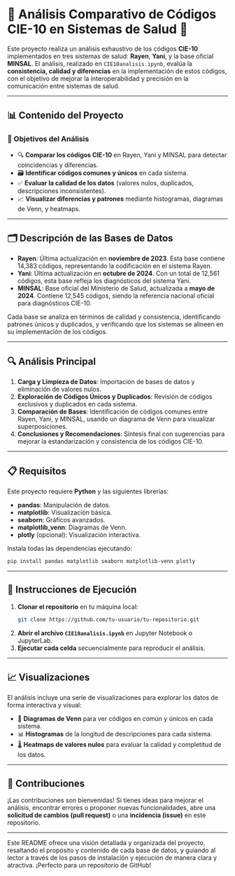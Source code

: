# 🧩 Análisis Comparativo de Códigos CIE-10 en Sistemas de Salud 🧬

Este proyecto realiza un análisis exhaustivo de los códigos **CIE-10** implementados en tres sistemas de salud: **Rayen**, **Yani**, y la base oficial **MINSAL**. El análisis, realizado en `CIE10analisis.ipynb`, evalúa la **consistencia, calidad y diferencias** en la implementación de estos códigos, con el objetivo de mejorar la interoperabilidad y precisión en la comunicación entre sistemas de salud.

---

## 📊 Contenido del Proyecto

### 🎯 Objetivos del Análisis
- 🔍 **Comparar los códigos CIE-10** en Rayen, Yani y MINSAL para detectar coincidencias y diferencias.
- 🗃️ **Identificar códigos comunes y únicos** en cada sistema.
- ✅ **Evaluar la calidad de los datos** (valores nulos, duplicados, descripciones inconsistentes).
- 📈 **Visualizar diferencias y patrones** mediante histogramas, diagramas de Venn, y heatmaps.

---

## 🗂️ Descripción de las Bases de Datos

- **Rayen**: Última actualización en **noviembre de 2023**. Esta base contiene 14,383 códigos, representando la codificación en el sistema Rayen.
- **Yani**: Última actualización en **octubre de 2024**. Con un total de 12,561 códigos, esta base refleja los diagnósticos del sistema Yani.
- **MINSAL**: Base oficial del Ministerio de Salud, actualizada a **mayo de 2024**. Contiene 12,545 códigos, siendo la referencia nacional oficial para diagnósticos CIE-10.

Cada base se analiza en términos de calidad y consistencia, identificando patrones únicos y duplicados, y verificando que los sistemas se alineen en su implementación de los códigos.

---

## 🔍 Análisis Principal

1. **Carga y Limpieza de Datos**: Importación de bases de datos y eliminación de valores nulos.
2. **Exploración de Códigos Únicos y Duplicados**: Revisión de códigos exclusivos y duplicados en cada sistema.
3. **Comparación de Bases**: Identificación de códigos comunes entre Rayen, Yani, y MINSAL, usando un diagrama de Venn para visualizar superposiciones.
4. **Conclusiones y Recomendaciones**: Síntesis final con sugerencias para mejorar la estandarización y consistencia de los códigos CIE-10.

---

## 📋 Requisitos

Este proyecto requiere **Python** y las siguientes librerías:

- **pandas**: Manipulación de datos.
- **matplotlib**: Visualización básica.
- **seaborn**: Gráficos avanzados.
- **matplotlib_venn**: Diagramas de Venn.
- **plotly** (opcional): Visualización interactiva.

Instala todas las dependencias ejecutando:

```bash
pip install pandas matplotlib seaborn matplotlib-venn plotly
```

---

## 🚀 Instrucciones de Ejecución

1. **Clonar el repositorio** en tu máquina local:
   ```bash
   git clone https://github.com/tu-usuario/tu-repositorio.git
   ```
2. **Abrir el archivo `CIE10analisis.ipynb`** en Jupyter Notebook o JupyterLab.
3. **Ejecutar cada celda** secuencialmente para reproducir el análisis.

---

## 📈 Visualizaciones

El análisis incluye una serie de visualizaciones para explorar los datos de forma interactiva y visual:

- 🔄 **Diagramas de Venn** para ver códigos en común y únicos en cada sistema.
- 📊 **Histogramas** de la longitud de descripciones para cada sistema.
- 🌡️ **Heatmaps de valores nulos** para evaluar la calidad y completitud de los datos.

---

## 🤝 Contribuciones

¡Las contribuciones son bienvenidas! Si tienes ideas para mejorar el análisis, encontrar errores o proponer nuevas funcionalidades, abre una **solicitud de cambios (pull request)** o una **incidencia (issue)** en este repositorio.

---


Este README ofrece una visión detallada y organizada del proyecto, resaltando el propósito y contenido de cada base de datos, y guiando al lector a través de los pasos de instalación y ejecución de manera clara y atractiva. ¡Perfecto para un repositorio de GitHub!

